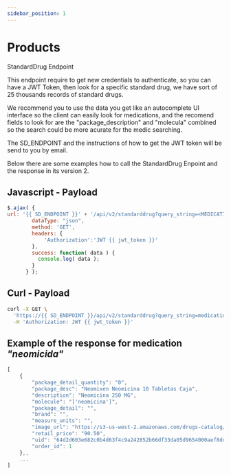 ```yaml
---
sidebar_position: 1
---
```


# Products

StandardDrug Endpoint

This endpoint require to get new credentials to authenticate, so you can have a JWT Token, then look for a specific standard drug, we have sort of 25 thousands records of standard drugs.

We recommend you to use the data you get like an autocomplete UI interface so the client can easily look for medications, and the recomend fields to look for are the "package_description" and "molecula" combined so the search could be more acurate for the medic searching.

The SD_ENDPOINT and the instructions of how to get the JWT token will be send to you by email.

Below there are some examples how to call the StandardDrug Enpoint and the response in its version 2.

## Javascript - Payload 
```javascript
$.ajax( {
url: '{{ SD_ENDPOINT }}' + '/api/v2/standarddrug?query_string=<MEDICATION_QUERY_STRING>',
        dataType: "json",
        method: 'GET',
        headers: {
            'Authorization':'JWT {{ jwt_token }}'
        },
        success: function( data ) {
          console.log( data );
        }
      } );

```


## Curl - Payload 
```bash
curl -X GET \
  'https://{{ SD_ENDPOINT }}/api/v2/standarddrug?query_string=medication' \
  -H 'Authorization: JWT {{ jwt_token }}'
```


## Example of the response for medication _"neomicida"_
```javascript
[
    {
        "package_detail_quantity": "0",
        "package_desc": "Neomixen Neomicina 10 Tabletas Caja",
        "description": "Neomicina 250 MG",
        "molecule": "['neomicina']",
        "package_detail": "",
        "brand": "",
        "measure_units": "",
        "image_url": "https://s3-us-west-2.amazonaws.com/drugs-catalog/all_drugs/7501125109706.png",
        "retail_price": "90.50",
        "uid": "64d2d603e682c0b4d63f4c9a242852b66df33da05d9654000aef8dc56ded3403",
        "order_id": 1
    },,
    ...
]
```
